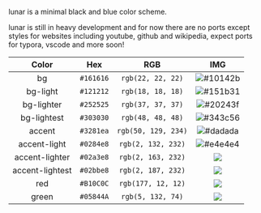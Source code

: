 lunar is a minimal black and blue color scheme.

lunar is still in heavy development and for now there are no ports except styles for websites including youtube, github and wikipedia, expect ports for typora, vscode and more soon!


| Color             |    Hex    |          RGB          |    IMG     |
| :--------------: | :-------: | :-------------------: | :--------: |
| bg           | `#161616` |   `rgb(22, 22, 22)`   | ![#10142b](https://github.com/ComfyColors/Comfy/blob/dev/assets/images/colors/comfy0.png?raw=true)|
| bg-light           | `#121212` |   `rgb(18, 18, 18)`   | ![#151b31](https://github.com/ComfyColors/Comfy/blob/dev/assets/images/colors/comfy1.png?raw=true)|
| bg-lighter           | `#252525` |   `rgb(37, 37, 37)`   | ![#20243f](https://github.com/ComfyColors/Comfy/blob/dev/assets/images/colors/comfy2.png?raw=true)|
| bg-lightest           | `#303030` |   `rgb(48, 48, 48)`   | ![#343c56](https://github.com/ComfyColors/Comfy/blob/dev/assets/images/colors/comfy3.png?raw=true)|
| accent           | `#3281ea` |   `rgb(50, 129, 234)` | ![#dadada](https://github.com/ComfyColors/Comfy/blob/dev/assets/images/colors/comfy4.png?raw=true)|
| accent-light           | `#0284e8` |   `rgb(2, 132, 232)`| ![#e4e4e4](https://github.com/ComfyColors/Comfy/blob/dev/assets/images/colors/comfy5.png?raw=true)|
| accent-lighter           | `#02a3e8` |   `rgb(2, 163, 232)`| ![](https://github.com/ComfyColors/Comfy/blob/dev/assets/images/colors/comfy6.png?raw=true)|
| accent-lightest           | `#02bbe8` |   `rgb(2, 187, 232)`| ![](https://github.com/ComfyColors/Comfy/blob/dev/assets/images/colors/comfy7.png?raw=true)|
| red           | `#B10C0C` |   `rgb(177, 12, 12)`| ![](https://github.com/ComfyColors/Comfy/blob/dev/assets/images/colors/comfy8.png?raw=true)|
| green           | `#05844A` |   `rgb(5, 132, 74)`| ![](https://github.com/ComfyColors/Comfy/blob/dev/assets/images/colors/comfy8.png?raw=true)|



